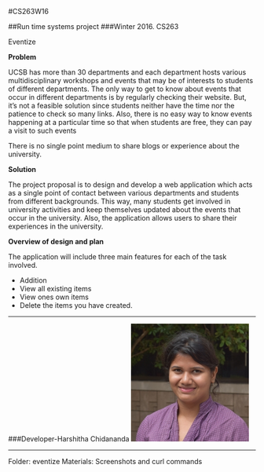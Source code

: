 

#CS263W16


##Run time systems project
###Winter 2016. CS263

Eventize

**Problem**

UCSB has more than 30 departments and each department hosts various multidisciplinary workshops and events that may be of interests to students of different departments. The only way to get to know about events that occur in different departments is by regularly checking their website. But, it’s not a feasible solution since students neither have the time nor the patience to check so many links. Also, there is no easy way to know events happening at a particular time so that when students are free, they can pay a visit to such events

There is no single point medium to share blogs or experience about the university.

**Solution** 

The project proposal is to design and develop a web application which acts as a single point of contact between various departments and students from different backgrounds. This way, many students get involved in university activities and keep themselves updated about the events that occur in the university. Also, the application allows users to share their experiences in the university.


**Overview of design and plan**

The application will include three main features for each of the task involved. 
* Addition
* View all existing items
* View ones own items
* Delete the items you have created.


---

###Developer-Harshitha Chidananda 
![Harshitha Chidananda](calsync/src/main/webapp/images/chidanandamurthyharshitha.jpg)

---

Folder: eventize
Materials: Screenshots and curl commands
